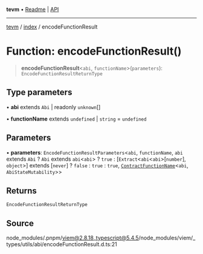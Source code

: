 **tevm** • [Readme](../../README.md) \| [API](../../modules.md)

***

[tevm](../../README.md) / [index](../README.md) / encodeFunctionResult

# Function: encodeFunctionResult()

> **encodeFunctionResult**\<`abi`, `functionName`\>(`parameters`): `EncodeFunctionResultReturnType`

## Type parameters

• **abi** extends `Abi` \| readonly `unknown`[]

• **functionName** extends `undefined` \| `string` = `undefined`

## Parameters

• **parameters**: `EncodeFunctionResultParameters`\<`abi`, `functionName`, `abi` extends `Abi` ? `Abi` extends `abi`\<`abi`\> ? `true` : [`Extract`\<`abi`\<`abi`\>\[`number`\], `object`\>] extends [`never`] ? `false` : `true` : `true`, [`ContractFunctionName`](../type-aliases/ContractFunctionName.md)\<`abi`, `AbiStateMutability`\>\>

## Returns

`EncodeFunctionResultReturnType`

## Source

node\_modules/.pnpm/viem@2.8.18\_typescript@5.4.5/node\_modules/viem/\_types/utils/abi/encodeFunctionResult.d.ts:21
